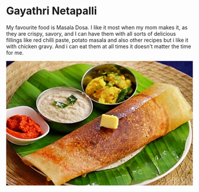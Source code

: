 # Gayathri Netapalli
My favourite food is Masala Dosa. I like it most when my mom makes it, as they are crispy, savory, and I can have them with all sorts of delicious fillings like red chilli paste, potato masala and also other recipes but i like it with chicken gravy. And i can eat them at all times it doesn't matter the time for me.

![Image of Masala Dosa](Dosa.jpg)

